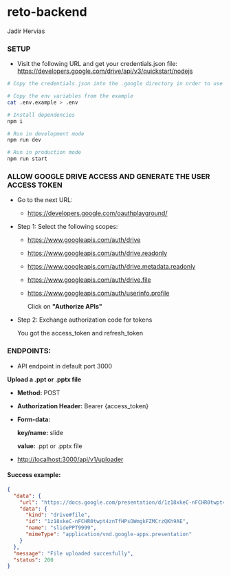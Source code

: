 # reto-backend

Jadir Hervias

### SETUP

- Visit the following URL and get your credentials.json file:
  <https://developers.google.com/drive/api/v3/quickstart/nodejs>

```bash
# Copy the credentials.json into the .google directory in order to use the Google Drive API

# Copy the env variables from the example
cat .env.example > .env

# Install dependencies
npm i

# Run in development mode
npm run dev

# Run in production mode
npm run start
```

### ALLOW GOOGLE DRIVE ACCESS AND GENERATE THE USER ACCESS TOKEN

- Go to the next URL:

  - <https://developers.google.com/oauthplayground/>

- Step 1: Select the following scopes:

  - https://www.googleapis.com/auth/drive
  - https://www.googleapis.com/auth/drive.readonly
  - https://www.googleapis.com/auth/drive.metadata.readonly
  - https://www.googleapis.com/auth/drive.file
  - https://www.googleapis.com/auth/userinfo.profile

    Click on **"Authorize APIs"**

- Step 2: Exchange authorization code for tokens

  You got the access_token and refresh_token

### ENDPOINTS:

- API endpoint in default port 3000

**Upload a .ppt or .pptx file**

- **Method:** POST
- **Authorization Header:** Bearer {access_token}
- **Form-data:**

  **key/name:** slide

  **value:** .ppt or .pptx file

- <http://localhost:3000/api/v1/uploader>

#### Success example:

```json
{
  "data": {
    "url": "https://docs.google.com/presentation/d/1z18xkeC-nFCHR0twpt4znTfHPsDWmgkFZMCrzQKh9AE/preview?ouid=110848733261583573509",
    "data": {
      "kind": "drive#file",
      "id": "1z18xkeC-nFCHR0twpt4znTfHPsDWmgkFZMCrzQKh9AE",
      "name": "slidePPT9999",
      "mimeType": "application/vnd.google-apps.presentation"
    }
  },
  "message": "File uploaded succesfully",
  "status": 200
}
```

